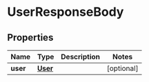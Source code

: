 # UserResponseBody

## Properties
Name | Type | Description | Notes
------------ | ------------- | ------------- | -------------
**user** | [**User**](User.md) |  | [optional] 


